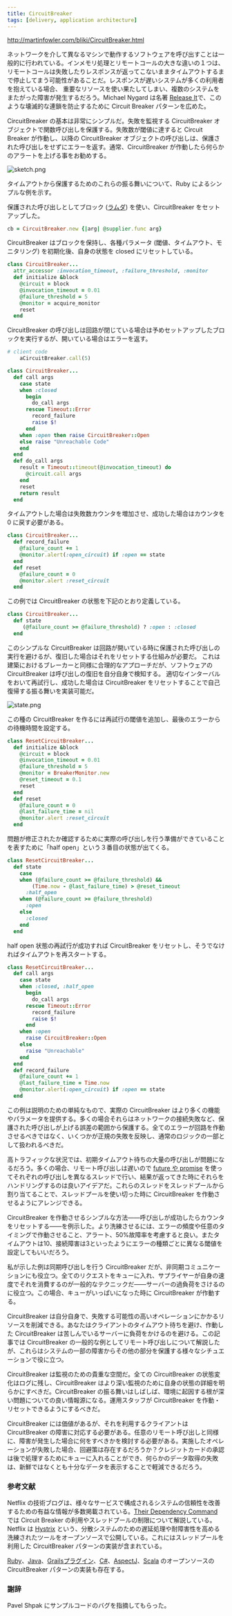 ```yaml
---
title: CircuitBreaker
tags: [delivery, application architecture]
---
```


http://martinfowler.com/bliki/CircuitBreaker.html

ネットワークを介して異なるマシンで動作するソフトウェアを呼び出すことは一般的に行われている。インメモリ処理とリモートコールの大きな違いの１つは、リモートコールは失敗したりレスポンスが返ってこないままタイムアウトするまで停止してまう可能性があることだ。レスポンスが遅いシステムが多くの利用者を抱えている場合、
重要なリソースを使い果たしてしまい、複数のシステムをまたがった障害が発生するだろう。Michael Nygard は名著 [Release It](https://www.amazon.com/gp/product/0978739213?ie=UTF8&tag=martinfowlerc-20&linkCode=as2&camp=1789&creative=9325&creativeASIN=0978739213)で、このような壊滅的な連鎖を防止するために Circuit Breaker パターンを広めた。

CircuitBreaker の基本は非常にシンプルだ。失敗を監視する CircuitBreaker オブジェクトで関数呼び出しを保護する。失敗数が閾値に達すると Circuit Breaker が作動し、以降の CircuitBreaker オブジェクトの呼び出しは、保護された呼び出しをせずにエラーを返す。通常、CircuitBreaker が作動したら何らかのアラートを上げる事をお勧めする。

![sketch.png](http://martinfowler.com/bliki/images/circuitBreaker/sketch.png)

タイムアウトから保護するためのこれらの振る舞いについて、Ruby によるシンプルな例を示す。

保護された呼び出しとしてブロック ([ラムダ](http://martinfowler.com/bliki/Lambda.html)) を使い、CircuitBreaker をセットアップした。


```ruby
cb = CircuitBreaker.new {|arg| @supplier.func arg}

```

CircuitBreaker はブロックを保持し、各種パラメータ (閾値、タイムアウト、モニタリング) を初期化後、自身の状態を closed にリセットしている。

```ruby 
class CircuitBreaker...
  attr_accessor :invocation_timeout, :failure_threshold, :monitor
  def initialize &block
    @circuit = block
    @invocation_timeout = 0.01
    @failure_threshold = 5
    @monitor = acquire_monitor
    reset
  end
```

CircuitBreaker の呼び出しは回路が閉じている場合は予めセットアップしたブロックを実行するが、開いている場合はエラーを返す。

```ruby
# client code
    aCircuitBreaker.call(5)
```

```ruby
class CircuitBreaker...
  def call args
    case state
    when :closed
      begin
        do_call args
      rescue Timeout::Error
        record_failure
        raise $!
      end
    when :open then raise CircuitBreaker::Open
    else raise "Unreachable Code"
    end
  end
  def do_call args
    result = Timeout::timeout(@invocation_timeout) do
      @circuit.call args
    end
    reset
    return result
  end
```

タイムアウトした場合は失敗数カウンタを増加させ、成功した場合はカウンタを 0 に戻す必要がある。

```ruby
class CircuitBreaker...
  def record_failure
    @failure_count += 1
    @monitor.alert(:open_circuit) if :open == state
  end
  def reset
    @failure_count = 0
    @monitor.alert :reset_circuit
  end
```

この例では CircuitBreaker の状態を下記のとおり定義している。

```ruby
class CircuitBreaker...
  def state
     (@failure_count >= @failure_threshold) ? :open : :closed
  end
```

このシンプルな CircuitBreaker は回路が開いている時に保護された呼び出しの実行を避けるが、復旧した場合はそれをリセットする仕組みが必要だ。
これは建築におけるブレーカーと同様に合理的なアプローチだが、ソフトウェアの CircuitBreaker は呼び出しの復旧を自分自身で検知する。
適切なインターバルをおいて再試行し、成功した場合は CircuitBreaker をリセットすることで自己復帰する振る舞いを実装可能だ。

![state.png](http://martinfowler.com/bliki/images/circuitBreaker/state.png)

この種の CircuitBreaker を作るには再試行の閾値を追加し、最後のエラーからの待機時間を設定する。

```ruby
class ResetCircuitBreaker...
  def initialize &block
    @circuit = block
    @invocation_timeout = 0.01
    @failure_threshold = 5
    @monitor = BreakerMonitor.new
    @reset_timeout = 0.1
    reset
  end
  def reset
    @failure_count = 0
    @last_failure_time = nil
    @monitor.alert :reset_circuit
  end
```

問題が修正されたか確認するために実際の呼び出しを行う準備ができていることを表すために「half open」という３番目の状態が出てくる。

```ruby
class ResetCircuitBreaker...
  def state
    case
    when (@failure_count >= @failure_threshold) && 
        (Time.now - @last_failure_time) > @reset_timeout
      :half_open
    when (@failure_count >= @failure_threshold)
      :open
    else
      :closed
    end
  end
```

half open 状態の再試行が成功すれば CircuitBreaker をリセットし、そうでなければタイムアウトを再スタートする。

```ruby
class ResetCircuitBreaker...
  def call args
    case state
    when :closed, :half_open
      begin
        do_call args
      rescue Timeout::Error
        record_failure
        raise $!
      end
    when :open
      raise CircuitBreaker::Open
    else
      raise "Unreachable"
    end
  end
  def record_failure
    @failure_count += 1
    @last_failure_time = Time.now
    @monitor.alert(:open_circuit) if :open == state
  end
```

この例は説明のための単純なもので、実際の CircuitBreaker はより多くの機能やパラメータを提供する。多くの場合それらはネットワークの接続失敗など、保護された呼び出しが上げる誤差の範囲から保護する。全てのエラーが回路を作動させるべきではなく、いくつかが正規の失敗を反映し、通常のロジックの一部として扱われるべきだ。

高トラフィックな状況では、初期タイムアウト待ちの大量の呼び出しが問題になるだろう。多くの場合、リモート呼び出しは遅いので [future や promise](http://en.wikipedia.org/wiki/Futures_and_promises) を使ってそれぞれの呼び出しを異なるスレッドで行い、結果が返ってきた時にそれらをハンドリングするのは良いアイデアだ。これらのスレッドをスレッドプールから割り当てることで、スレッドプールを使い切った時に CircuitBreaker を作動させるようにアレンジできる。

CircuitBreaker を作動させるシンプルな方法——呼び出しが成功したらカウンタをリセットする——を例示した。より洗練させるには、エラーの頻度や任意のタイミングで作動させること、アラート、50%故障率を考慮すると良い。またタイムアウトは10、接続障害は3といったようにエラーの種類ごとに異なる閾値を設定してもいいだろう。

私が示した例は同期呼び出しを行う CircuitBreaker だが、非同期コミュニケーションにも役立つ。全てのリクエストをキューに入れ、サプライヤーが自身の速度でそれを消費するのが一般的なテクニックだ——サーバーの過負荷をさけるのに役立つ。この場合、キューがいっぱいになった時に CircuitBreaker が作動する。

CircuitBreaker は自分自身で、失敗する可能性の高いオペレーションにかかるリソースを削減できる。あなたはクライアントのタイムアウト待ちを避け、作動した CircuitBreaker は苦しんでいるサーバーに負荷をかけるのを避ける。この記事では CircuitBreaker の一般的な例としてリモート呼び出しについて解説したが、これらはシステムの一部の障害からその他の部分を保護する様々なシチュエーションで役に立つ。

CircuitBreaker は監視のための貴重な空間だ。全ての CircuitBreaker の状態変化はログに残し、CircuitBreaker はより深い監視のために自身の状態の詳細を明らかにすべきだ。CircuitBreaker の振る舞いはしばしば、環境に起因する根が深い問題についての良い情報源になる。運用スタッフが CircuitBreaker を作動・リセットできるようにするべきだ。

CircuitBreaker には価値があるが、それを利用するクライアントは CircuitBreaker の障害に対応する必要がある。任意のリモート呼び出しと同様に、障害が発生した場合に何をすべきかを検討する必要がある。実施したオペレーションが失敗した場合、回避策は存在するだろうか？クレジットカードの承認は後で処理するためにキューに入れることができ、何らかのデータ取得の失敗は、新鮮ではなくとも十分なデータを表示することで軽減できるだろう。

### 参考文献

Netflix の技術ブログは、様々なサービスで構成されるシステムの信頼性を改善するための有益な情報が多数掲載されている。[Their Dependency Command](http://techblog.netflix.com/2012/02/fault-tolerance-in-high-volume.html) では Circuit Breaker の利用やスレッドプールの制限について解説している。
Netflix は [Hystrix](https://github.com/Netflix/Hystrix/) という、分散システムのための遅延処理や耐障害性を高める洗練されたツールをオープンソースで公開している。これにはスレッドプールを利用した CircuitBreaker パターンの実装が含まれている。

[Ruby](http://github.com/wsargent/circuit_breaker/tree/master)、[Java](https://github.com/Comcast/jrugged)、[Grailsプラグイン](http://www.grails.org/plugin/circuit-breaker)、[C#](http://timross.wordpress.com/2008/02/10/implementing-the-circuit-breaker-pattern-in-c/)、[AspectJ](http://github.com/sptz45/circuit-breaker/tree/master)、[Scala](http://github.com/FaKod/Circuit-Breaker-for-Scala) のオープンソースの CircuitBreaker パターンの実装も存在する。

### 謝辞

Pavel Shpak にサンプルコードのバグを指摘してもらった。